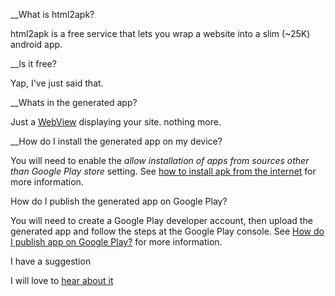 __What is html2apk?

html2apk is a free service that lets you wrap a website into a slim (~25K) android app.

__Is it free?

Yap, I've just said that.

__Whats in the generated app?

Just a [WebView](https://developer.android.com/reference/android/webkit/WebView) displaying your site. nothing more.

__How do I install the generated app on my device?

You will need to enable the _allow installation of apps from sources other than Google Play store_ setting. See [how to install apk from the internet](https://duckduckgo.com/?q=how+to+install+apk+from+the+internet&atb=v138-3__&ia=web) for more information.

How do I publish the generated app on Google Play?

You will need to create a Google Play developer account, then upload the generated app and follow the steps at the Google Play console. See [How do I publish app on Google Play?](https://duckduckgo.com/?q=How+do+I+publish+app+on+Google+Play%3F&atb=v138-3__&ia=web) for more information.

I have a suggestion

I will love to [hear about it](https://github.com/html2apk/html2apk/issues)
